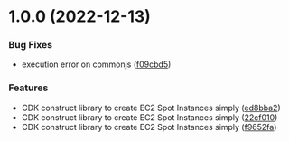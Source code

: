 # 1.0.0 (2022-12-13)


### Bug Fixes

* execution error on commonjs ([f09cbd5](https://github.com/tksst/cdk-ec2-spot-simple/commit/f09cbd578b1ab5b1a8f985d3645a258bbf8d1116))


### Features

* CDK construct library to create EC2 Spot Instances simply ([ed8bba2](https://github.com/tksst/cdk-ec2-spot-simple/commit/ed8bba2d9ef8b8b9cc53db407805f3a8757e653b))
* CDK construct library to create EC2 Spot Instances simply ([22cf010](https://github.com/tksst/cdk-ec2-spot-simple/commit/22cf010f3d8653473f984ec49ee63a382d8a78d8))
* CDK construct library to create EC2 Spot Instances simply ([f9652fa](https://github.com/tksst/cdk-ec2-spot-simple/commit/f9652faadfddbb7d22f5f2dae0c9d60061339eab))
